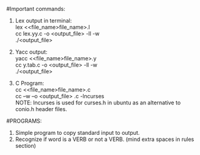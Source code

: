 #Important commands:
1. Lex output in terminal: <br />
    lex <<file_name>file_name>.l <br />
    cc lex.yy.c -o <output_file> -ll -w <br />
    ./<output_file> <br />
2. Yacc output: <br />
    yacc <<file_name>file_name>.y <br />
    cc y.tab.c -o <output_file> -ll -w <br />
    ./<output_file> <br />

3. C Program: <br />
    cc <<file_name>file_name>.c <br />
    cc –w –o <output_file> <filename>.c -lncurses <br />
NOTE: lncurses is used for curses.h in ubuntu as an alternative to conio.h header files. <br />

#PROGRAMS:
1. Simple program to copy standard input to output.
2. Recognize if word is a VERB or not a VERB. (mind extra spaces in rules section)
